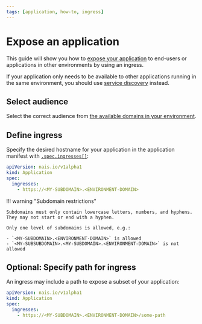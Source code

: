 ```yaml
---
tags: [application, how-to, ingress]
---
```


# Expose an application

This guide will show you how to [expose your application](../explanations/expose.md) to end-users or applications in other environments by using an ingress.

If your application only needs to be available to other applications running in the same environment, you should use [service discovery](../explanations/expose.md#service-discovery) instead.

## Select audience

Select the correct audience from [the available domains in your environment](../../reference/environments.md).

## Define ingress

Specify the desired hostname for your application in the application manifest with [`.spec.ingresses[]`](../reference/application-spec.md#ingresses):

```yaml hl_lines="4-5" title=".nais/app.yaml"
apiVersion: nais.io/v1alpha1
kind: Application
spec:
  ingresses:
    - https://<MY-SUBDOMAIN>.<ENVIRONMENT-DOMAIN>
```

!!! warning "Subdomain restrictions"

    Subdomains must only contain lowercase letters, numbers, and hyphens.
    They may not start or end with a hyphen.

    Only one level of subdomains is allowed, e.g.:

    - `<MY-SUBDOMAIN>.<ENVIRONMENT-DOMAIN>` is allowed
    - `<MY-SUBSUBDOMAIN>.<MY-SUBDOMAIN>.<ENVIRONMENT-DOMAIN>` is not allowed

## Optional: Specify path for ingress

An ingress may include a path to expose a subset of your application:

```yaml hl_lines="4-5" title=".nais/app.yaml"
apiVersion: nais.io/v1alpha1
kind: Application
spec:
  ingresses:
    - https://<MY-SUBDOMAIN>.<ENVIRONMENT-DOMAIN>/some-path
```
